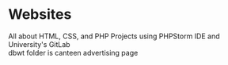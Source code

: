 # Websites
All about HTML, CSS, and PHP Projects using PHPStorm IDE and University's GitLab <br>
dbwt folder is canteen advertising page
